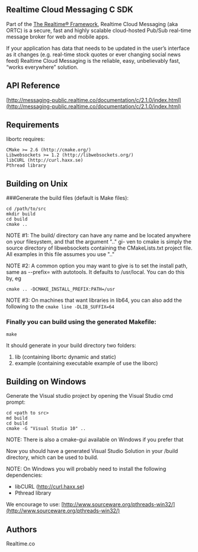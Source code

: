 ## Realtime Cloud Messaging C SDK
Part of the [The Realtime® Framework](http://framework.realtime.co), Realtime Cloud Messaging (aka ORTC) is a secure, fast and highly scalable cloud-hosted Pub/Sub real-time message broker for web and mobile apps.

If your application has data that needs to be updated in the user’s interface as it changes (e.g. real-time stock quotes or ever changing social news feed) Realtime Cloud Messaging is the reliable, easy, unbelievably fast, “works everywhere” solution.


## API Reference
[http://messaging-public.realtime.co/documentation/c/2.1.0/index.html](http://messaging-public.realtime.co/documentation/c/2.1.0/index.html)

## Requirements

libortc requires:

	CMake >= 2.6 (http://cmake.org/)
	Libwebsockets >= 1.2 (http://libwebsockets.org/)
	libCURL (http://curl.haxx.se)
	Pthread library


## Building on Unix

###Generate the build files (default is Make files):

	cd /path/to/src
	mkdir build
	cd build
	cmake ..


NOTE #1: The build/ directory can have any name and be located
anywhere on your filesystem, and that the argument ".." gi-
ven to cmake is simply the source directory of libwebsockets
containing the CMakeLists.txt project file. All examples in
this file assumes you use ".."

NOTE #2: A common option you may want to give is to set the install
path, same as --prefix= with autotools.
It defaults to /usr/local. You can do this by, eg

	cmake .. -DCMAKE_INSTALL_PREFIX:PATH=/usr

NOTE #3: On machines that want libraries in lib64, you can also add
the following to the `cmake line -DLIB_SUFFIX=64`

### Finally you can build using the generated Makefile:

	make

It should generate in your build directory two folders:

1. lib (containing libortc dynamic and static)
1. example (containing executable example of use the liborc)


## Building on Windows

Generate the Visual studio project by opening the Visual Studio cmd prompt:

	cd <path to src>
	md build
	cd build
	cmake -G "Visual Studio 10" ..

NOTE: There is also a cmake-gui available on Windows if you prefer that

Now you should have a generated Visual Studio Solution in your <path to src>/build directory, 
which can be used to build.

NOTE: On Windows you will probably need to install the following dependencies:



- libCURL (http://curl.haxx.se)
- Pthread library 

We encourage to use:
  [http://www.sourceware.org/pthreads-win32/](http://www.sourceware.org/pthreads-win32/)


## Authors
Realtime.co

